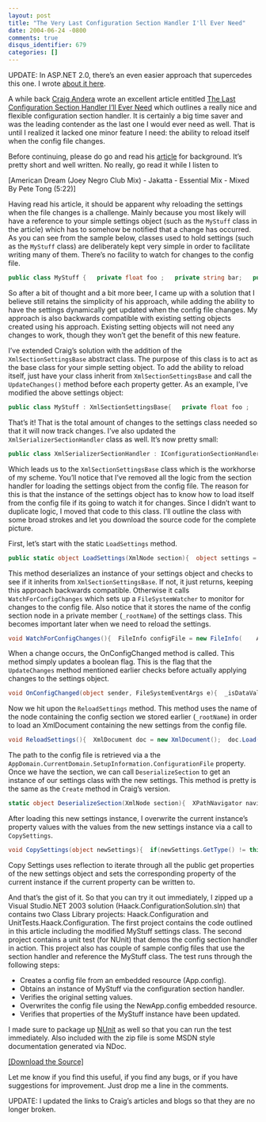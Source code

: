 ```yaml
---
layout: post
title: "The Very Last Configuration Section Handler I'll Ever Need"
date: 2004-06-24 -0800
comments: true
disqus_identifier: 679
categories: []
---
```

UPDATE: In ASP.NET 2.0, there’s an even easier approach that supercedes
this one. I wrote [about it
here](http://haacked.com/archive/2007/03/12/custom-configuration-sections-in-3-easy-steps.aspx "configuration in asp.net 2.0").

A while back [Craig
Andera](http://pluralsight.com/blogs/craig/default.aspx "Craig Andera’s Blog")
wrote an excellent article entitled [The Last Configuration Section
Handler I’ll Ever
Need](http://www.pluralsight.com/wiki/default.aspx/Craig/XmlSerializerSectionHandler.html)
which outlines a really nice and flexible configuration section handler.
It is certainly a big time saver and was the leading contender as the
last one I would ever need as well. That is until I realized it lacked
one minor feature I need: the ability to reload itself when the config
file changes.

Before continuing, please do go and read his
[article](http://www.pluralsight.com/wiki/default.aspx/Craig/XmlSerializerSectionHandler.html "The Last Configuration Section Handler")
for background. It’s pretty short and well written. No really, go read
it while I listen to

[American Dream (Joey Negro Club Mix) - Jakatta - Essential Mix - Mixed
By Pete Tong (5:22)]

Having read his article, it should be apparent why reloading the
settings when the file changes is a challenge. Mainly because you most
likely will have a reference to your simple settings object (such as the
`MyStuff` class in the article) which has to somehow be notified that a
change has occurred. As you can see from the sample below, classes used
to hold settings (such as the `MyStuff` class) are deliberately kept
very simple in order to facilitate writing many of them. There’s no
facility to watch for changes to the config file.

```csharp
public class MyStuff {   private float foo ;   private string bar;   public float Foo   {     get { return foo ; }     set { foo = value ; }   }   public string Bar   {     get { return bar; }     set { bar = value ;   } } 
```

So after a bit of thought and a bit more beer, I came up with a solution
that I believe still retains the simplicity of his approach, while
adding the ability to have the settings dynamically get updated when the
config file changes. My approach is also backwards compatible with
existing setting objects created using his approach. Existing setting
objects will not need any changes to work, though they won’t get the
benefit of this new feature.

I’ve extended Craig’s solution with the addition of the
`XmlSectionSettingsBase` abstract class. The purpose of this class is to
act as the base class for your simple setting object. To add the ability
to reload itself, just have your class inherit from
`XmlSectionSettingsBase` and call the `UpdateChanges()` method before
each property getter. As an example, I’ve modified the above settings
object:

```csharp
public class MyStuff : XmlSectionSettingsBase{   private float foo ;   private string bar;   public float Foo   {     get     {       UpdateChanges();      return foo ;     }     set { foo = value ; }   }   public string Bar   {     get     {       UpdateChanges();      return bar;     }     set { bar = value ;   } } 
```

That’s it! That is the total amount of changes to the settings class
needed so that it will now track changes. I’ve also updated the
`XmlSerializerSectionHandler` class as well. It’s now pretty small:

```csharp
public class XmlSerializerSectionHandler : IConfigurationSectionHandler {   public object Create(object parent, object context, XmlNode section)  {    return XmlSectionSettingsBase.LoadSettings(section);  } }
```

Which leads us to the `XmlSectionSettingsBase` class which is the
workhorse of my scheme. You’ll notice that I’ve removed all the logic
from the section handler for loading the settings object from the config
file. The reason for this is that the instance of the settings object
has to know how to load itself from the config file if its going to
watch it for changes. Since I didn’t want to duplicate logic, I moved
that code to this class. I’ll outline the class with some broad strokes
and let you download the source code for the complete picture.

First, let’s start with the static `LoadSettings` method.

```csharp
public static object LoadSettings(XmlNode section){  object settings = DeserializeSection(section);  XmlSectionSettingsBase xmlSettings = settings        as XmlSectionSettingsBase;  if(xmlSettings != null)  {    xmlSettings._rootName = section.Name;    ((XmlSectionSettingsBase)settings).WatchForConfigChanges();  }   return settings;}
```

This method deserializes an instance of your settings object and checks
to see if it inherits from `XmlSectionSettingsBase`. If not, it just
returns, keeping this approach backwards compatible. Otherwise it calls
`WatchForConfigChanges` which sets up a `FileSystemWatcher` to monitor
for changes to the config file. Also notice that it stores the name of
the config section node in a private member (`_rootName`) of the
settings class. This becomes important later when we need to reload the
settings.

```csharp
void WatchForConfigChanges(){  FileInfo configFile = new FileInfo(    AppDomain.CurrentDomain.SetupInformation.ConfigurationFile);  try   {     _watcher = new FileSystemWatcher(configFile.DirectoryName);    _watcher.Filter = configFile.Name;    _watcher.NotifyFilter = NotifyFilters.LastWrite;    _watcher.Changed +=       new FileSystemEventHandler(OnConfigChanged);    _watcher.EnableRaisingEvents = true;  }  catch(Exception ex)  {    Log.Error("Configuration problem.", ex);    throw new ConfigurationException("An       error occurred while attempting to watch for file       system changes.", ex);  }}
```

When a change occurs, the OnConfigChanged method is called. This method
simply updates a boolean flag. This is the flag that the `UpdateChanges`
method mentioned earlier checks before actually applying changes to the
settings object.

```csharp
void OnConfigChanged(object sender, FileSystemEventArgs e){  _isDataValid = false;}protected void UpdateChanges(){  if(!_isDataValid)    ReloadSettings();}
```

Now we hit upon the `ReloadSettings` method. This method uses the name
of the node containing the config section we stored earlier
(`_rootName`) in order to load an XmlDocument containing the new
settings from the config file.

```csharp
void ReloadSettings(){  XmlDocument doc = new XmlDocument();  doc.Load(    AppDomain.CurrentDomain.SetupInformation.ConfigurationFile);  XmlNodeList nodes = doc.GetElementsByTagName(_rootName);  if(nodes.Count > 0)  {    //Note: newSettings should not watch for config changes.     XmlSectionSettingsBase newSettings =        DeserializeSection(nodes[0]) as XmlSectionSettingsBase;    newSettings._isDataValid = true;    CopySettings(newSettings);  }  else     throw       new System.Configuration.ConfigurationException(        "Configuration section " + _rootName + " not found.");}
```

The path to the config file is retrieved via a the
`AppDomain.CurrentDomain.SetupInformation.ConfigurationFile` property.
Once we have the section, we can call `DeserializeSection` to get an
instance of our settings class with the new settings. This method is
pretty is the same as the `Create` method in Craig’s version.

```csharp
static object DeserializeSection(XmlNode section){  XPathNavigator navigator = section.CreateNavigator();   string typename =     (string)navigator.Evaluate("string(@type)");  Type type = Type.GetType(typename);  if(type == null)    throw new       ConfigurationException("The type ’" + typename       + "’ is not a valid type.       Double check the type parameter.");  XmlSerializer serializer = new XmlSerializer(type);   return serializer.Deserialize(new XmlNodeReader(section));}
```

After loading this new settings instance, I overwrite the current
instance’s property values with the values from the new settings
instance via a call to `CopySettings`.

```csharp
void CopySettings(object newSettings){  if(newSettings.GetType() != this.GetType())    return;  PropertyInfo[] properties =     newSettings.GetType().GetProperties();  foreach(PropertyInfo property in properties)  {    if(property.CanWrite && property.CanRead)    {      property.SetValue(this,         property.GetValue(newSettings, null), null);    }  }}
```

Copy Settings uses reflection to iterate through all the public get
properties of the new settings object and sets the corresponding
property of the current instance if the current property can be written
to.

And that’s the gist of it. So that you can try it out immediately, I
zipped up a Visual Studio.NET 2003 solution
(Haack.ConfigurationSolution.sln) that contains two Class Library
projects: Haack.Configuration and UnitTests.Haack.Configuration. The
first project contains the code outlined in this article including the
modified MyStuff settings class. The second project contains a unit test
(for NUnit) that demos the config section handler in action. This
project also has couple of sample config files that use the section
handler and reference the MyStuff class. The test runs through the
following steps:

-   Creates a config file from an embedded resource (App.config).
-   Obtains an instance of MyStuff via the configuration section
    handler.
-   Verifies the original setting values.
-   Overwrites the config file using the NewApp.config embedded
    resource.
-   Verifies that properties of the MyStuff instance have been updated.

I made sure to package up
[NUnit](http://www.nunit.org/ "NUnit homepage") as well so that you can
run the test immediately. Also included with the zip file is some MSDN
style documentation generated via NDoc.

[[Download the
Source]](/code/Haack.ConfigurationSolution.zip "Download")

Let me know if you find this useful, if you find any bugs, or if you
have suggestions for improvement. Just drop me a line in the comments.

UPDATE: I updated the links to Craig’s articles and blogs so that they
are no longer broken.

